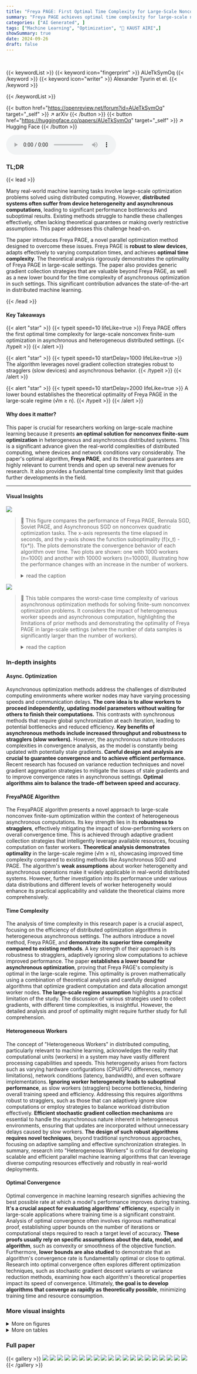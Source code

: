 ```yaml
---
title: "Freya PAGE: First Optimal Time Complexity for Large-Scale Nonconvex Finite-Sum Optimization with Heterogeneous Asynchronous Computations"
summary: "Freya PAGE achieves optimal time complexity for large-scale nonconvex finite-sum optimization using asynchronous and heterogeneous computations, overcoming limitations of prior methods."
categories: ["AI Generated", ]
tags: ["Machine Learning", "Optimization", "🏢 KAUST AIRI",]
showSummary: true
date: 2024-09-26
draft: false
---
```


<br>

{{< keywordList >}}
{{< keyword icon="fingerprint" >}} AUeTkSymOq {{< /keyword >}}
{{< keyword icon="writer" >}} Alexander Tyurin et el. {{< /keyword >}}
 
{{< /keywordList >}}

{{< button href="https://openreview.net/forum?id=AUeTkSymOq" target="_self" >}}
↗ arXiv
{{< /button >}}
{{< button href="https://huggingface.co/papers/AUeTkSymOq" target="_self" >}}
↗ Hugging Face
{{< /button >}}



<audio controls>
    <source src="https://ai-paper-reviewer.com/AUeTkSymOq/podcast.wav" type="audio/wav">
    Your browser does not support the audio element.
</audio>


### TL;DR


{{< lead >}}

Many real-world machine learning tasks involve large-scale optimization problems solved using distributed computing.  However, **distributed systems often suffer from device heterogeneity and asynchronous computations**, leading to significant performance bottlenecks and suboptimal results. Existing methods struggle to handle these challenges effectively, often lacking theoretical guarantees or making overly restrictive assumptions. This paper addresses this challenge head-on. 



The paper introduces Freya PAGE, a novel parallel optimization method designed to overcome these issues. Freya PAGE is **robust to slow devices**, adapts effectively to varying computation times, and achieves **optimal time complexity**.  The theoretical analysis rigorously demonstrates the optimality of Freya PAGE in large-scale settings.  The paper also provides generic gradient collection strategies that are valuable beyond Freya PAGE, as well as a new lower bound for the time complexity of asynchronous optimization in such settings.  This significant contribution advances the state-of-the-art in distributed machine learning.

{{< /lead >}}


#### Key Takeaways

{{< alert "star" >}}
{{< typeit speed=10 lifeLike=true >}} Freya PAGE offers the first optimal time complexity for large-scale nonconvex finite-sum optimization in asynchronous and heterogeneous distributed settings. {{< /typeit >}}
{{< /alert >}}

{{< alert "star" >}}
{{< typeit speed=10 startDelay=1000 lifeLike=true >}} The algorithm leverages novel gradient collection strategies robust to stragglers (slow devices) and asynchronous behavior. {{< /typeit >}}
{{< /alert >}}

{{< alert "star" >}}
{{< typeit speed=10 startDelay=2000 lifeLike=true >}} A lower bound establishes the theoretical optimality of Freya PAGE in the large-scale regime (√m ≥ n). {{< /typeit >}}
{{< /alert >}}

#### Why does it matter?
This paper is crucial for researchers working on large-scale machine learning because it presents **an optimal solution for nonconvex finite-sum optimization** in heterogeneous and asynchronous distributed systems.  This is a significant advance given the real-world complexities of distributed computing, where devices and network conditions vary considerably. The paper's optimal algorithm, **Freya PAGE**, and its theoretical guarantees are highly relevant to current trends and open up several new avenues for research. It also provides a fundamental time complexity limit that guides further developments in the field.

------
#### Visual Insights



![](https://ai-paper-reviewer.com/AUeTkSymOq/figures_13_1.jpg)

> 🔼 This figure compares the performance of Freya PAGE, Rennala SGD, Soviet PAGE, and Asynchronous SGD on nonconvex quadratic optimization tasks.  The x-axis represents the time elapsed in seconds, and the y-axis shows the function suboptimality (f(x_t) - f(x*)). The plots demonstrate the convergence behavior of each algorithm over time.  Two plots are shown: one with 1000 workers (n=1000) and another with 10000 workers (n=10000), illustrating how the performance changes with an increase in the number of workers.
> <details>
> <summary>read the caption</summary>
> Figure 1: Experiments with nonconvex quadratic optimization tasks. We plot function suboptimality against elapsed time.
> </details>





![](https://ai-paper-reviewer.com/AUeTkSymOq/tables_2_1.jpg)

> 🔼 This table compares the worst-case time complexity of various asynchronous optimization methods for solving finite-sum nonconvex optimization problems.  It considers the impact of heterogeneous worker speeds and asynchronous computation, highlighting the limitations of prior methods and demonstrating the optimality of Freya PAGE in large-scale settings (where the number of data samples is significantly larger than the number of workers).
> <details>
> <summary>read the caption</summary>
> Table 1: Comparison of the worst-case time complexity guarantees of methods that work with asynchronous computations in the setup from Section 1 (up to smoothness constants). We assume that Ti ∈ [0,∞] is the bound on the times required to calculate one stochastic gradient ∇fi by worker i, T1 < ... < Tn, and m > n log n. Abbr: δ° := f(xº) − f*, m = # of data samples, n = # of workers, ɛ = error tolerance.
> </details>





### In-depth insights


#### Async. Optimization
Asynchronous optimization methods address the challenges of distributed computing environments where worker nodes may have varying processing speeds and communication delays.  **The core idea is to allow workers to proceed independently, updating model parameters without waiting for others to finish their computations.** This contrasts with synchronous methods that require global synchronization at each iteration, leading to potential bottlenecks and reduced efficiency.  **Key benefits of asynchronous methods include increased throughput and robustness to stragglers (slow workers).** However, the asynchronous nature introduces complexities in convergence analysis, as the model is constantly being updated with potentially stale gradients.  **Careful design and analysis are crucial to guarantee convergence and to achieve efficient performance.** Recent research has focused on variance reduction techniques and novel gradient aggregation strategies to mitigate the issues of stale gradients and to improve convergence rates in asynchronous settings.  **Optimal algorithms aim to balance the trade-off between speed and accuracy.**

#### FreyaPAGE Algorithm
The FreyaPAGE algorithm presents a novel approach to large-scale nonconvex finite-sum optimization within the context of heterogeneous asynchronous computations.  Its key strength lies in its **robustness to stragglers**, effectively mitigating the impact of slow-performing workers on overall convergence time.  This is achieved through adaptive gradient collection strategies that intelligently leverage available resources, focusing computation on faster workers.  **Theoretical analysis demonstrates optimality** in the large-scale regime (√m ≥ n), showcasing improved time complexity compared to existing methods like Asynchronous SGD and PAGE.  The algorithm's **weak assumptions** about worker heterogeneity and asynchronous operations make it widely applicable in real-world distributed systems.  However, further investigation into its performance under various data distributions and different levels of worker heterogeneity would enhance its practical applicability and validate the theoretical claims more comprehensively.

#### Time Complexity
The analysis of time complexity in this research paper is a crucial aspect, focusing on the efficiency of distributed optimization algorithms in heterogeneous asynchronous settings.  The authors introduce a novel method, Freya PAGE, and **demonstrate its superior time complexity compared to existing methods**.  A key strength of their approach is its robustness to stragglers, adaptively ignoring slow computations to achieve improved performance.  The paper **establishes a lower bound for asynchronous optimization**, proving that Freya PAGE's complexity is optimal in the large-scale regime. This optimality is proven mathematically using a combination of theoretical analysis and carefully designed algorithms that optimize gradient computation and data allocation amongst worker nodes. **The large-scale regime assumption** highlights a practical limitation of the study. The discussion of various strategies used to collect gradients, with different time complexities, is insightful. However, the detailed analysis and proof of optimality might require further study for full comprehension.

#### Heterogeneous Workers
The concept of "Heterogeneous Workers" in distributed computing, particularly relevant to machine learning, acknowledges the reality that computational units (workers) in a system may have vastly different processing capabilities and speeds.  This heterogeneity arises from factors such as varying hardware configurations (CPU/GPU differences, memory limitations), network conditions (latency, bandwidth), and even software implementations. **Ignoring worker heterogeneity leads to suboptimal performance**, as slow workers (stragglers) become bottlenecks, hindering overall training speed and efficiency.  Addressing this requires algorithms robust to stragglers, such as those that can adaptively ignore slow computations or employ strategies to balance workload distribution effectively.  **Efficient stochastic gradient collection mechanisms** are essential to handle the asynchronous nature inherent in heterogeneous environments, ensuring that updates are incorporated without unnecessary delays caused by slow workers. **The design of such robust algorithms requires novel techniques**, beyond traditional synchronous approaches, focusing on adaptive sampling and effective synchronization strategies.  In summary, research into "Heterogeneous Workers" is critical for developing scalable and efficient parallel machine learning algorithms that can leverage diverse computing resources effectively and robustly in real-world deployments.

#### Optimal Convergence
Optimal convergence in machine learning research signifies achieving the best possible rate at which a model's performance improves during training.  **It's a crucial aspect for evaluating algorithms' efficiency**, especially in large-scale applications where training time is a significant constraint.  Analysis of optimal convergence often involves rigorous mathematical proof, establishing upper bounds on the number of iterations or computational steps required to reach a target level of accuracy.  **These proofs usually rely on specific assumptions about the data, model, and algorithm**, such as convexity or smoothness of the objective function.  Furthermore, **lower bounds are also studied** to demonstrate that an algorithm's convergence rate is fundamentally optimal or close to optimal.  Research into optimal convergence often explores different optimization techniques, such as stochastic gradient descent variants or variance reduction methods, examining how each algorithm's theoretical properties impact its speed of convergence.  Ultimately, **the goal is to develop algorithms that converge as rapidly as theoretically possible**, minimizing training time and resource consumption.


### More visual insights

<details>
<summary>More on figures
</summary>


![](https://ai-paper-reviewer.com/AUeTkSymOq/figures_13_2.jpg)

> 🔼 The figure shows the results of experiments comparing the performance of several optimization algorithms on synthetic nonconvex quadratic optimization tasks.  The x-axis represents time in seconds, and the y-axis represents the function suboptimality,  measuring how far the algorithm's current solution is from the optimal solution.  Multiple lines represent different algorithms (Asynchronous SGD, Soviet PAGE, Rennala SGD, Freya PAGE) with different hyperparameter settings (step sizes, batch sizes). The plot visualizes the convergence speed and stability of each algorithm, indicating Freya PAGE's superior performance.
> <details>
> <summary>read the caption</summary>
> Figure 1: Experiments with nonconvex quadratic optimization tasks. We plot function suboptimality against elapsed time.
> </details>



![](https://ai-paper-reviewer.com/AUeTkSymOq/figures_14_1.jpg)

> 🔼 The figure shows the results of the logistic regression experiments on the MNIST dataset with different numbers of workers (n = 100 and n = 10000).  The x-axis represents the time in seconds, and the y-axis represents the function suboptimality (f(x<sub>t</sub>) - f(x*)). The plot compares the performance of Freya PAGE against Rennala SGD, Asynchronous SGD, and Soviet PAGE.  It demonstrates that Freya PAGE achieves better convergence and lower function suboptimality, especially as the number of workers increases.  The plots also highlight the noisy behavior of Asynchronous SGD and Rennala SGD.
> <details>
> <summary>read the caption</summary>
> Figure 2: Experiments with the logistic regression problem on the MNIST dataset.
> </details>



</details>




<details>
<summary>More on tables
</summary>


![](https://ai-paper-reviewer.com/AUeTkSymOq/tables_4_1.jpg)
> 🔼 This table compares the time complexity of various algorithms for solving nonconvex finite-sum optimization problems with asynchronous and heterogeneous workers.  It shows how the worst-case time complexity depends on the number of data samples (m), number of workers (n), error tolerance (ɛ), and the slowest worker's computation time (Tn). The table highlights the optimality of the Freya PAGE algorithm in the large-scale regime (√m ≥ n).
> <details>
> <summary>read the caption</summary>
> Table 1: Comparison of the worst-case time complexity guarantees of methods that work with asynchronous computations in the setup from Section 1 (up to smoothness constants). We assume that Ti ∈ [0,∞] is the bound on the times required to calculate one stochastic gradient ∇fi by worker i, T₁ < ... < Tn, and m > n log n.
> </details>

![](https://ai-paper-reviewer.com/AUeTkSymOq/tables_13_1.jpg)
> 🔼 This table compares the time complexity of various algorithms for solving non-convex finite-sum optimization problems with asynchronous and heterogeneous workers.  It shows that Freya PAGE has better time complexity than other methods in the large-scale regime (when the number of data samples is much larger than the number of workers).
> <details>
> <summary>read the caption</summary>
> Table 1: Comparison of the worst-case time complexity guarantees of methods that work with asynchronous computations in the setup from Section 1 (up to smoothness constants). We assume that Ti ∈ [0,∞] is the bound on the times required to calculate one stochastic gradient ∇fi by worker i, T₁ < ... < Tn, and m > n log n.
> </details>

![](https://ai-paper-reviewer.com/AUeTkSymOq/tables_16_1.jpg)
> 🔼 This table compares the worst-case time complexity of several asynchronous methods for solving smooth nonconvex finite-sum optimization problems.  The comparison considers the impact of heterogeneous workers with varying computation times, denoted by Ti. The table highlights the limitations of existing methods and shows how Freya PAGE offers significantly improved time complexity guarantees under weaker assumptions.
> <details>
> <summary>read the caption</summary>
> Table 1: Comparison of the worst-case time complexity guarantees of methods that work with asynchronous computations in the setup from Section 1 (up to smoothness constants). We assume that Ti ∈ [0,∞] is the bound on the times required to calculate one stochastic gradient ∇fi by worker i, T₁ < ... < Tn, and m > n log n.
> </details>

![](https://ai-paper-reviewer.com/AUeTkSymOq/tables_33_1.jpg)
> 🔼 This table compares the time complexity of various asynchronous optimization methods.  It highlights Freya PAGE's superior performance, especially in large-scale settings (where the number of data samples is significantly larger than the number of workers). The comparison considers factors like the number of data samples, number of workers, error tolerance, and the time bounds for individual workers' computations.
> <details>
> <summary>read the caption</summary>
> Table 1: Comparison of the worst-case time complexity guarantees of methods that work with asynchronous computations in the setup from Section 1 (up to smoothness constants). We assume that Ti ∈ [0,∞] is the bound on the times required to calculate one stochastic gradient f; by worker i, T₁ < ... < Tη, and m > n log n.
> </details>

</details>




### Full paper

{{< gallery >}}
<img src="https://ai-paper-reviewer.com/AUeTkSymOq/1.png" class="grid-w50 md:grid-w33 xl:grid-w25" />
<img src="https://ai-paper-reviewer.com/AUeTkSymOq/2.png" class="grid-w50 md:grid-w33 xl:grid-w25" />
<img src="https://ai-paper-reviewer.com/AUeTkSymOq/3.png" class="grid-w50 md:grid-w33 xl:grid-w25" />
<img src="https://ai-paper-reviewer.com/AUeTkSymOq/4.png" class="grid-w50 md:grid-w33 xl:grid-w25" />
<img src="https://ai-paper-reviewer.com/AUeTkSymOq/5.png" class="grid-w50 md:grid-w33 xl:grid-w25" />
<img src="https://ai-paper-reviewer.com/AUeTkSymOq/6.png" class="grid-w50 md:grid-w33 xl:grid-w25" />
<img src="https://ai-paper-reviewer.com/AUeTkSymOq/7.png" class="grid-w50 md:grid-w33 xl:grid-w25" />
<img src="https://ai-paper-reviewer.com/AUeTkSymOq/8.png" class="grid-w50 md:grid-w33 xl:grid-w25" />
<img src="https://ai-paper-reviewer.com/AUeTkSymOq/9.png" class="grid-w50 md:grid-w33 xl:grid-w25" />
<img src="https://ai-paper-reviewer.com/AUeTkSymOq/10.png" class="grid-w50 md:grid-w33 xl:grid-w25" />
<img src="https://ai-paper-reviewer.com/AUeTkSymOq/11.png" class="grid-w50 md:grid-w33 xl:grid-w25" />
<img src="https://ai-paper-reviewer.com/AUeTkSymOq/12.png" class="grid-w50 md:grid-w33 xl:grid-w25" />
<img src="https://ai-paper-reviewer.com/AUeTkSymOq/13.png" class="grid-w50 md:grid-w33 xl:grid-w25" />
<img src="https://ai-paper-reviewer.com/AUeTkSymOq/14.png" class="grid-w50 md:grid-w33 xl:grid-w25" />
<img src="https://ai-paper-reviewer.com/AUeTkSymOq/15.png" class="grid-w50 md:grid-w33 xl:grid-w25" />
<img src="https://ai-paper-reviewer.com/AUeTkSymOq/16.png" class="grid-w50 md:grid-w33 xl:grid-w25" />
<img src="https://ai-paper-reviewer.com/AUeTkSymOq/17.png" class="grid-w50 md:grid-w33 xl:grid-w25" />
<img src="https://ai-paper-reviewer.com/AUeTkSymOq/18.png" class="grid-w50 md:grid-w33 xl:grid-w25" />
<img src="https://ai-paper-reviewer.com/AUeTkSymOq/19.png" class="grid-w50 md:grid-w33 xl:grid-w25" />
<img src="https://ai-paper-reviewer.com/AUeTkSymOq/20.png" class="grid-w50 md:grid-w33 xl:grid-w25" />
{{< /gallery >}}
